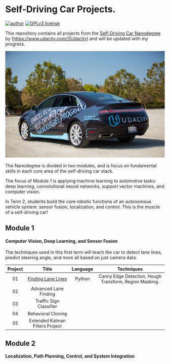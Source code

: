 # Self-Driving Car Projects.

[![author](https://img.shields.io/badge/author-carlosfab-red.svg)](https://www.linkedin.com/in/carlosfab) [![GPLv3 license](https://img.shields.io/badge/License-GPLv3-blue.svg)](http://perso.crans.org/besson/LICENSE.html)

This repository contains all projects from the [Self-Driving Car Nanodegree](https://www.udacity.com/drive) by [https://www.udacity.com/](Udacity) and will be updated with my progress.

![Cover](images/cover.jpeg)

The Nanodegree is divided in two modules, and is focus on fundamental skills in each core area of the self-driving car stack.

The focus of Module 1 is applying machine learning to automotive tasks: deep learning, convolutional neural networks, support vector machines, and computer vision.

In Term 2, students build the core robotic functions of an autonomous vehicle system: sensor fusion, localization, and control. This is the muscle of a self-driving car!

## Module 1
#### Computer Vision, Deep Learning, and Sensor Fusion

The techniques used in this first term will teach the car to detect lane lines, predict steering angle, and more all based on just camera data.


| Project |              Title              | Language |                       Techniques                       |
|:-------:|:-------------------------------:|:--------:|:------------------------------------------------------:|
|    01   |        [Finding Lane Lines](P01-Finding-Lane-Lines/P01-FindingLaneLines.ipynb)       |  Python  | Canny Edge Detection, Hough Transform, Region Masking. |
|    02   |      Advanced Lane Finding      |          |                                                        |
|    03   |     Traffic Sign Classifier     |          |                                                        |
|    04   |        Behavioral Cloning       |          |                                                        |
|    05   | Extended Kalman Filters Project |          |                                                        |


## Module 2
#### Localization, Path Planning, Control, and System Integration
